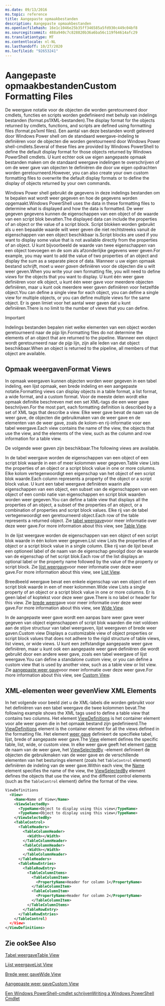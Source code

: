 ```yaml
---
ms.date: 09/13/2016
ms.topic: reference
title: Aangepaste opmaakbestanden
description: Aangepaste opmaakbestanden
ms.openlocfilehash: 16e1c1046e25b35ff346585a5fd930c449c04bf8
ms.sourcegitcommit: 488a940c7c828820b36a6ba56c119f64614afc29
ms.translationtype: MT
ms.contentlocale: nl-NL
ms.lasthandoff: 10/27/2020
ms.locfileid: "92653241"
---
```

# <a name="custom-formatting-files"></a><span data-ttu-id="852bf-103">Aangepaste opmaakbestanden</span><span class="sxs-lookup"><span data-stu-id="852bf-103">Custom Formatting Files</span></span>

<span data-ttu-id="852bf-104">De weergave notatie voor de objecten die worden geretourneerd door cmdlets, functies en scripts worden gedefinieerd met behulp van indelings bestanden (format.ps1XML-bestanden).</span><span class="sxs-lookup"><span data-stu-id="852bf-104">The display format for the objects returned by cmdlets, functions, and scripts are defined using formatting files (format.ps1xml files).</span></span> <span data-ttu-id="852bf-105">Een aantal van deze bestanden wordt geleverd door Windows Power shell om de standaard weergave-indeling te definiëren voor de objecten die worden geretourneerd door Windows Power shell-cmdlets.</span><span class="sxs-lookup"><span data-stu-id="852bf-105">Several of these files are provided by Windows PowerShell to define the default display format for those objects returned by Windows PowerShell cmdlets.</span></span> <span data-ttu-id="852bf-106">U kunt echter ook uw eigen aangepaste opmaak bestanden maken om de standaard weergave indelingen te overschrijven of om de weer gave van objecten te definiëren die door uw eigen opdrachten worden geretourneerd.</span><span class="sxs-lookup"><span data-stu-id="852bf-106">However, you can also create your own custom formatting files to overwrite the default display formats or to define the display of objects returned by your own commands.</span></span>

<span data-ttu-id="852bf-107">Windows Power shell gebruikt de gegevens in deze indelings bestanden om te bepalen wat wordt weer gegeven en hoe de gegevens worden opgemaakt.</span><span class="sxs-lookup"><span data-stu-id="852bf-107">Windows PowerShell uses the data in these formatting files to determine what is displayed and how the data is formatted.</span></span> <span data-ttu-id="852bf-108">De weer gegeven gegevens kunnen de eigenschappen van een object of de waarde van een script blok bevatten.</span><span class="sxs-lookup"><span data-stu-id="852bf-108">The displayed data can include the properties of an object or the value of a script block.</span></span>  <span data-ttu-id="852bf-109">Script blokken worden gebruikt als u een bepaalde waarde wilt weer geven die niet rechtstreeks vanuit de eigenschappen van een object beschikbaar is.</span><span class="sxs-lookup"><span data-stu-id="852bf-109">Script blocks are used if you want to display some value that is not available directly from the properties of an object.</span></span> <span data-ttu-id="852bf-110">U kunt bijvoorbeeld de waarde van twee eigenschappen van een object toevoegen en de som als afzonderlijke gegevens weer geven.</span><span class="sxs-lookup"><span data-stu-id="852bf-110">For example, you may want to add the value of two properties of an object and display the sum as a separate piece of data.</span></span> <span data-ttu-id="852bf-111">Wanneer u uw eigen opmaak bestand schrijft, moet u *weer gaven* definiëren voor de objecten die u wilt weer geven.</span><span class="sxs-lookup"><span data-stu-id="852bf-111">When you write your own formatting file, you will need to define *views* for the objects that you want to display.</span></span> <span data-ttu-id="852bf-112">U kunt één weer gave definiëren voor elk object, u kunt één weer gave voor meerdere objecten definiëren, maar u kunt ook meerdere weer gaven definiëren voor hetzelfde object.</span><span class="sxs-lookup"><span data-stu-id="852bf-112">You can define a single view for each object, you can define a single view for multiple objects, or you can define multiple views for the same object.</span></span> <span data-ttu-id="852bf-113">Er is geen limiet voor het aantal weer gaven dat u kunt definiëren.</span><span class="sxs-lookup"><span data-stu-id="852bf-113">There is no limit to the number of views that you can define.</span></span>

> [!IMPORTANT]
> <span data-ttu-id="852bf-114">Indelings bestanden bepalen niet welke elementen van een object worden geretourneerd naar de pijp lijn.</span><span class="sxs-lookup"><span data-stu-id="852bf-114">Formatting files do not determine the elements of an object that are returned to the pipeline.</span></span> <span data-ttu-id="852bf-115">Wanneer een object wordt geretourneerd naar de pijp lijn, zijn alle leden van dat object beschikbaar.</span><span class="sxs-lookup"><span data-stu-id="852bf-115">When an object is returned to the pipeline, all members of that object are available.</span></span>

## <a name="format-views"></a><span data-ttu-id="852bf-116">Opmaak weergaven</span><span class="sxs-lookup"><span data-stu-id="852bf-116">Format Views</span></span>

<span data-ttu-id="852bf-117">In opmaak weergaven kunnen objecten worden weer gegeven in een tabel indeling, een lijst opmaak, een brede indeling en een aangepaste notatie.</span><span class="sxs-lookup"><span data-stu-id="852bf-117">Formatting views can display objects in a table format, a list format, a wide format, and a custom format.</span></span> <span data-ttu-id="852bf-118">Voor de meeste delen wordt elke opmaak definitie beschreven met een set XML-tags die een weer gave beschrijven.</span><span class="sxs-lookup"><span data-stu-id="852bf-118">For the most part, each formatting definition is described by a set of XML tags that describe a view.</span></span> <span data-ttu-id="852bf-119">Elke weer gave bevat de naam van de weer gave, de objecten die gebruikmaken van de weer gave en de elementen van de weer gave, zoals de kolom-en rij-informatie voor een tabel weergave.</span><span class="sxs-lookup"><span data-stu-id="852bf-119">Each view contains the name of the view, the objects that use the view, and the elements of the view, such as the column and row information for a table view.</span></span>

<span data-ttu-id="852bf-120">De volgende weer gaven zijn beschikbaar.</span><span class="sxs-lookup"><span data-stu-id="852bf-120">The following views are available.</span></span>

<span data-ttu-id="852bf-121">In de tabel weergave worden de eigenschappen van een object of een script blok waarde in een of meer kolommen weer gegeven.</span><span class="sxs-lookup"><span data-stu-id="852bf-121">Table view Lists the properties of an object or a script block value in one or more columns.</span></span> <span data-ttu-id="852bf-122">Elke kolom vertegenwoordigt een eigenschap van het object of een script blok waarde.</span><span class="sxs-lookup"><span data-stu-id="852bf-122">Each column represents a property of the object or a script block value.</span></span> <span data-ttu-id="852bf-123">U kunt een tabel weergave definiëren waarin alle eigenschappen van een object, een subset van de eigenschappen van een object of een combi natie van eigenschappen en script blok waarden worden weer gegeven.</span><span class="sxs-lookup"><span data-stu-id="852bf-123">You can define a table view that displays all the properties of an object, a subset of the properties of an object, or a combination of properties and script block values.</span></span> <span data-ttu-id="852bf-124">Elke rij van de tabel vertegenwoordigt een geretourneerd object.</span><span class="sxs-lookup"><span data-stu-id="852bf-124">Each row of the table represents a returned object.</span></span> <span data-ttu-id="852bf-125">Zie [tabel weergave](../format/creating-a-table-view.md)voor meer informatie over deze weer gave.</span><span class="sxs-lookup"><span data-stu-id="852bf-125">For more information about this view, see [Table View](../format/creating-a-table-view.md).</span></span>

<span data-ttu-id="852bf-126">In de lijst weergave worden de eigenschappen van een object of een script blok waarde in één kolom weer gegeven.</span><span class="sxs-lookup"><span data-stu-id="852bf-126">List view Lists the properties of an object or a script block value in a single column.</span></span> <span data-ttu-id="852bf-127">Elke rij van de lijst bevat een optioneel label of de naam van de eigenschap gevolgd door de waarde van de eigenschap of het script blok.</span><span class="sxs-lookup"><span data-stu-id="852bf-127">Each row of the list displays an optional label or the property name followed by the value of the property or script block.</span></span> <span data-ttu-id="852bf-128">Zie [lijst weergave](../format/creating-a-list-view.md)voor meer informatie over deze weer gave.</span><span class="sxs-lookup"><span data-stu-id="852bf-128">For more information about this view, see [List View](../format/creating-a-list-view.md).</span></span>

<span data-ttu-id="852bf-129">Breedbeeld weergave bevat een enkele eigenschap van een object of een script blok waarde in een of meer kolommen.</span><span class="sxs-lookup"><span data-stu-id="852bf-129">Wide view Lists a single property of an object or a script block value in one or more columns.</span></span> <span data-ttu-id="852bf-130">Er is geen label of koptekst voor deze weer gave.</span><span class="sxs-lookup"><span data-stu-id="852bf-130">There is no label or header for this view.</span></span> <span data-ttu-id="852bf-131">Zie [brede weer](../format/creating-a-wide-view.md)gave voor meer informatie over deze weer gave.</span><span class="sxs-lookup"><span data-stu-id="852bf-131">For more information about this view, see [Wide View](../format/creating-a-wide-view.md).</span></span>

<span data-ttu-id="852bf-132">In de aangepaste weer gave wordt een aanpas bare weer gave weer gegeven van object eigenschappen of script blok waarden die niet voldoen aan de stijve structuur van tabel weergaven, lijst weergaven of brede weer gaven.</span><span class="sxs-lookup"><span data-stu-id="852bf-132">Custom view Displays a customizable view of object properties or script block values that does not adhere to the rigid structure of table views, list views, or wide views.</span></span> <span data-ttu-id="852bf-133">U kunt een zelfstandige aangepaste weer gave definiëren, maar u kunt ook een aangepaste weer gave definiëren die wordt gebruikt door een andere weer gave, zoals een tabel weergave of lijst weergave.</span><span class="sxs-lookup"><span data-stu-id="852bf-133">You can define a standalone custom view, or you can define a custom view that is used by another view, such as a table view or list view.</span></span> <span data-ttu-id="852bf-134">Zie [aangepaste weer gave](../format/creating-custom-controls.md)voor meer informatie over deze weer gave.</span><span class="sxs-lookup"><span data-stu-id="852bf-134">For more information about this view, see [Custom View](../format/creating-custom-controls.md).</span></span>

## <a name="view-xml-elements"></a><span data-ttu-id="852bf-135">XML-elementen weer geven</span><span class="sxs-lookup"><span data-stu-id="852bf-135">View XML Elements</span></span>

<span data-ttu-id="852bf-136">In het volgende voor beeld ziet u de XML-labels die worden gebruikt voor het definiëren van een tabel weergave die twee kolommen bevat.</span><span class="sxs-lookup"><span data-stu-id="852bf-136">The following example shows the XML tags used to define a table view that contains two columns.</span></span> <span data-ttu-id="852bf-137">Het element [ViewDefinitions](../format/viewdefinitions-element-format.md) is het container element voor alle weer gaven die in het opmaak bestand zijn gedefinieerd.</span><span class="sxs-lookup"><span data-stu-id="852bf-137">The [ViewDefinitions](../format/viewdefinitions-element-format.md) element is the container element for all the views defined in the formatting file.</span></span> <span data-ttu-id="852bf-138">Het element [weer gave](../format/view-element-format.md) definieert de specifieke tabel, lijst, brede of aangepaste weer gave.</span><span class="sxs-lookup"><span data-stu-id="852bf-138">The [View](../format/view-element-format.md) element defines the specific table, list, wide, or custom view.</span></span> <span data-ttu-id="852bf-139">In elke weer gave geeft het element [name](../format/name-element-for-view-format.md) de naam van de weer gave, het [ViewSelectedBy](../format/viewselectedby-element-format.md) -element definieert de objecten die gebruikmaken van de weer gave en de verschillende elementen van het besturings element (zoals het `TableControl` element) definiëren de indeling van de weer gave.</span><span class="sxs-lookup"><span data-stu-id="852bf-139">Within each view, the [Name](../format/name-element-for-view-format.md) element specifies the name of the view, the [ViewSelectedBy](../format/viewselectedby-element-format.md) element defines the objects that use the view, and the different control elements (such as the `TableControl` element) define the format of the view.</span></span>

```xml
ViewDefinitions
  <View>
    <Name>Name of View</Name>
    <ViewSelectedBy>
      <TypeName>Object to display using this view</TypeName>
      <TypeName>Object to display using this view</TypeName>
    </ViewSelectedBy>
    <TableControl>
      <TableHeaders>
        <TableColumnHeader>
          <Width></Width>
        </TableColumnHeader>
        <TableColumnHeader>
          <Width></Width>
        </TableColumnHeader>
      </TableHeaders>
      <TableRowEntries>
        <TableRowEntry>
          <TableColumnItems>
            <TableColumnItem>
              <PropertyName>Header for column 1</PropertyName>
            </TableColumnItem>
            <TableColumnItem>
              <PropertyName>Header for column 2</PropertyName>
            </TableColumnItem>
          </TableColumnItems>
        </TableRowEntry>
      </TableRowEntries>
    </TableControl)
  </View>
</ViewDefinitions>

```

## <a name="see-also"></a><span data-ttu-id="852bf-140">Zie ook</span><span class="sxs-lookup"><span data-stu-id="852bf-140">See Also</span></span>

[<span data-ttu-id="852bf-141">Tabel weergave</span><span class="sxs-lookup"><span data-stu-id="852bf-141">Table View</span></span>](../format/creating-a-table-view.md)

[<span data-ttu-id="852bf-142">Lijst weergave</span><span class="sxs-lookup"><span data-stu-id="852bf-142">List View</span></span>](../format/creating-a-list-view.md)

[<span data-ttu-id="852bf-143">Brede weer gave</span><span class="sxs-lookup"><span data-stu-id="852bf-143">Wide View</span></span>](../format/creating-a-wide-view.md)

[<span data-ttu-id="852bf-144">Aangepaste weer gave</span><span class="sxs-lookup"><span data-stu-id="852bf-144">Custom View</span></span>](../format/creating-custom-controls.md)

[<span data-ttu-id="852bf-145">Een Windows PowerShell-cmdlet schrijven</span><span class="sxs-lookup"><span data-stu-id="852bf-145">Writing a Windows PowerShell Cmdlet</span></span>](./writing-a-windows-powershell-cmdlet.md)
